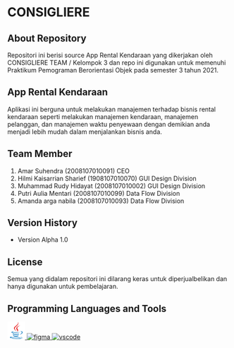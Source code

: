 # CONSIGLIERE

## About Repository

Repositori ini berisi source App Rental Kendaraan yang dikerjakan oleh CONSIGLIERE TEAM / Kelompok 3 dan repo ini digunakan untuk memenuhi Praktikum Pemograman Berorientasi Objek pada semester 3 tahun 2021.

## App Rental Kendaraan

Aplikasi ini berguna untuk melakukan manajemen terhadap bisnis rental kendaraan seperti melakukan manajemen kendaraan, manajemen pelanggan, dan manajemen waktu penyewaan dengan demikian anda menjadi lebih mudah dalam menjalankan bisnis anda.

## Team Member

1. Amar Suhendra            (2008107010091) CEO
2. Hilmi Kaisarrian Sharief (1908107010070) GUI Design Division     
3. Muhammad Rudy Hidayat    (2008107010002) GUI Design Division
4. Putri Aulia Mentari      (2008107010099) Data Flow Division
5. Amanda arga nabila       (2008107010093) Data Flow Division

## Version History

- Version Alpha 1.0

## License

Semua yang didalam repositori ini dilarang keras untuk diperjualbelikan dan hanya digunakan untuk pembelajaran.

## Programming Languages and Tools

<a href="https://www.java.com" target="_blank">
 <img src="https://raw.githubusercontent.com/devicons/devicon/master/icons/java/java-original.svg" alt="java" width="40" height="40"/>
</a>
<a href="https://www.figma.com/" target="_blank">
  <img src="https://www.vectorlogo.zone/logos/figma/figma-icon.svg" alt="figma" width="30" height="30"/>
</a>
<a href="https://code.visualstudio.com/" target="_blank">
  <img src="https://upload.wikimedia.org/wikipedia/commons/thumb/9/9a/Visual_Studio_Code_1.35_icon.svg/2048px-Visual_Studio_Code_1.35_icon.svg.png" alt="vscode" width="30" height="30"/>
</a>
